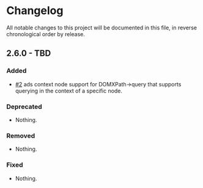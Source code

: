 # Changelog

All notable changes to this project will be documented in this file, in reverse chronological order by release.

## 2.6.0 - TBD

### Added

- [#2](https://github.com/zendframework/zend-dom/pull/4) ads context node
  support for DOMXPath->query that supports querying in the context of a
  specific node.

### Deprecated

- Nothing.

### Removed

- Nothing.

### Fixed

- Nothing.
